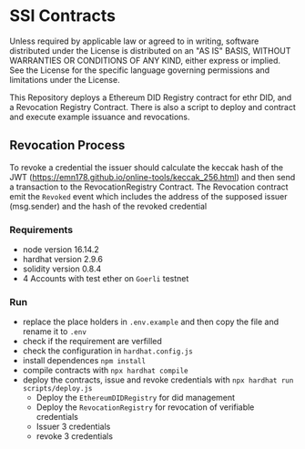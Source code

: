 # SSI Contracts

Unless required by applicable law or agreed to in writing, software distributed under the License is distributed on an "AS IS" BASIS, WITHOUT WARRANTIES OR CONDITIONS OF ANY KIND, either express or implied. See the License for the specific language governing permissions and limitations under the License.

This Repository deploys a Ethereum DID Registry contract for ethr DID, and a Revocation Registry Contract. There is also a script to deploy and contract and execute example issuance and revocations.

## Revocation Process
To revoke a credential the issuer should calculate the keccak hash of the JWT (https://emn178.github.io/online-tools/keccak_256.html) and then send a transaction to the RevocationRegistry Contract. The Revocation contract emit the `Revoked` event which includes the address of the supposed issuer (msg.sender) and the hash of the revoked credential

### Requirements
* node version 16.14.2
* hardhat version 2.9.6
* solidity version 0.8.4
* 4 Accounts with test ether on `Goerli` testnet

### Run
* replace the place holders in `.env.example` and then copy the file and rename it to `.env`
* check if the requirement are verfilled
* check the configuration in `hardhat.config.js`
* install dependences `npm install`
* compile contracts with `npx hardhat compile`
* deploy the contracts, issue and revoke credentials with `npx hardhat run scripts/deploy.js`
    * Deploy the `EthereumDIDRegistry` for did management
    * Deploy the `RevocationRegistry` for revocation of verifiable credentials
    * Issuer 3 credentials
    * revoke 3 credentials
